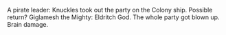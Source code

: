 A pirate leader: Knuckles took out the party on the Colony ship. Possible return?
Giglamesh the Mighty: Eldritch God.
The whole party got blown up. Brain damage.
